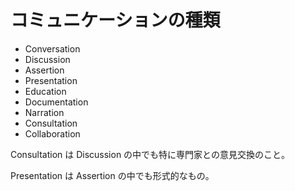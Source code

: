 # コミュニケーションの種類

- Conversation
- Discussion
- Assertion
- Presentation
- Education
- Documentation
- Narration
- Consultation
- Collaboration

Consultation は Discussion の中でも特に専門家との意見交換のこと。

Presentation は Assertion の中でも形式的なもの。
